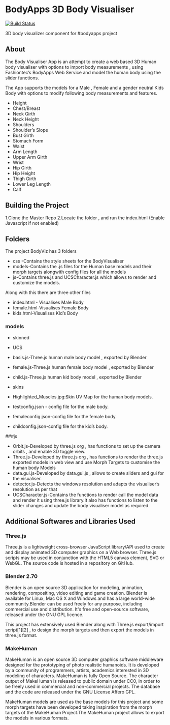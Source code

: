 # BodyApps 3D Body Visualiser
[![Build Status](https://travis-ci.org/fossasia/bodyapps-viz.svg?branch=master)](https://travis-ci.org/fossasia/bodyapps-viz)

3D body visualizer component for #bodyapps project

## About 
The Body Visualiser App is an attempt to create a web based 3D Human body visualiser with options to import body measurements , using Fashiontec’s BodyApps Web Service and model the human body using the slider functions.

The App supports the models for a Male , Female and a gender neutral Kids Body with options to modify following body measurements and features.

* Height
* Chest/Breast
* Neck Girth
* Neck Height 
* Shoulders
* Shoulder’s Slope
* Bust Girth
* Stomach Form
* Waist
* Arm Length
* Upper Arm Girth
* Wrist
* Hip Girth
* Hip Height
* Thigh Girth
* Lower Leg Length
* Calf

## Building the Project

1.Clone the Master Repo
2.Locate the folder , and run the index.html (Enable Javascript if not enabled)

## Folders
The project BodyViz has 3 folders
* css -Contains the style sheets for the BodyVisualiser
* models-Contains the .js files for the Human base models and their morph targets alongwith config files for all the models
* js-Contains three.js and UCSCharacter.js which allows to render and customize the models.

Along with this there are three other files 
* index.html - Visualises Male Body 
* female.html-Visualises Female Body
* kids.html-Visualises Kid’s Body


###  models
* skinned
* UCS
* basis.js-Three.js human male body model , exported by Blender
* female.js-Three.js  human female body model , exported by Blender
* child.js-Three.js  human kid body model , exported by Blender
* skins
* Highlighted_Muscles.jpg:Skin UV Map for the human body models.

* testconfig.json - config file for the male body.
* femaleconfig.json-config file for the female body.
* childconfig.json-config file for the kid’s body.

###js
* Orbit.js-Developed by three.js org , has functions to set up the camera orbits , and enable 3D toggle view.
* Three.js-Developed by three.js org , has functions to render the three.js exported models in web view and use Morph Targets to customise the human body Models
* data.gui.js-Developed by data.gui.js , allows to create sliders and gui for the visualiser.
* detector.js-Detects the windows resolution and adapts the visualiser’s resolution as per that
* UCSCharacter.js-Contains the functions to render call the model data and render it using three.js library.It also has functions to listen to the slider changes and update the body visualiser model as required.

## Additional Softwares and Libraries Used
### Three.js
Three.js is a lightweight cross-browser JavaScript library/API used to create and display animated 3D computer graphics on a Web browser. Three.js scripts may be used in conjunction with the HTML5 canvas element, SVG or WebGL. The source code is hosted in a repository on GitHub.

### Blender 2.70
Blender is an open source 3D application for modeling, animation, rendering, compositing, video editing and game creation. Blender is available for Linux, Mac OS X and Windows and has a large world-wide community.Blender can be used freely for any purpose, including commercial use and distribution. It's free and open-source software, released under the GNU GPL licence.

This project has extensively used Blender along with Three.js export/import script[1][2] , to design the morph targets and then export the models in three.js format.

### MakeHuman
MakeHuman is an open source 3D computer graphics software middleware designed for the prototyping of photo realistic humanoids. It is developed by a community of programmers, artists, academics interested in 3D modeling of characters.
MakeHuman is fully Open Source. The character output of MakeHuman is released to public domain under CC0, in order to be freely used in commercial and non-commercial projects. The database and the code are released under the GNU License Affero GPL.

MakeHuman models are used as the base models for this project and some morph targets have been developed taking inspiration from the morph targets of the MakeHuman Project.The MakeHuman project allows to export the models in various formats.
